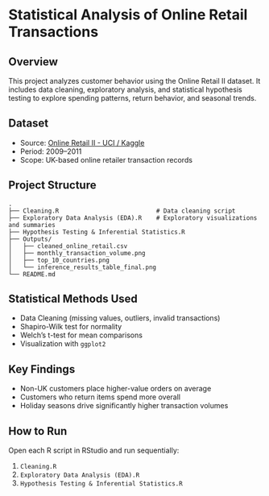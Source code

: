 
# Statistical Analysis of Online Retail Transactions

## Overview
This project analyzes customer behavior using the Online Retail II dataset. It includes data cleaning, exploratory analysis, and statistical hypothesis testing to explore spending patterns, return behavior, and seasonal trends.

## Dataset
- Source: [Online Retail II - UCI / Kaggle](https://www.kaggle.com/datasets/mashlyn/online-retail-ii-uci)
- Period: 2009–2011
- Scope: UK-based online retailer transaction records

## Project Structure
```
.
├── Cleaning.R                           # Data cleaning script
├── Exploratory Data Analysis (EDA).R    # Exploratory visualizations and summaries
├── Hypothesis Testing & Inferential Statistics.R
├── Outputs/
│   ├── cleaned_online_retail.csv
│   ├── monthly_transaction_volume.png
│   ├── top_10_countries.png
│   └── inference_results_table_final.png
└── README.md
```

## Statistical Methods Used
- Data Cleaning (missing values, outliers, invalid transactions)
- Shapiro-Wilk test for normality
- Welch’s t-test for mean comparisons
- Visualization with `ggplot2`

## Key Findings
- Non-UK customers place higher-value orders on average
- Customers who return items spend more overall
- Holiday seasons drive significantly higher transaction volumes

## How to Run
Open each R script in RStudio and run sequentially:
1. `Cleaning.R`
2. `Exploratory Data Analysis (EDA).R`
3. `Hypothesis Testing & Inferential Statistics.R`
